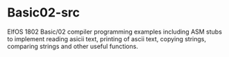 # Basic02-src
ElfOS 1802 Basic/02 compiler programming examples including ASM stubs to implement reading asicii text,
printing of ascii text, copying  strings, comparing strings and other useful functions. 

